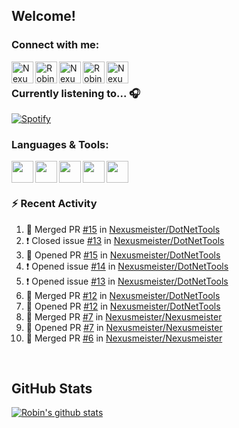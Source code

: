 
<!-- Allgemeine Notizen
	Die Icons sind unter diesen beiden Links zu finden:
	GitHub Repo: https://github.com/simple-icons/simple-icons
		> raw.githubusercontent ist erreichbar über Kontextmenü auf Bild und "Bild in neuem Tab öffnen"
	Simple Icons: https://cdn.jsdelivr.net/npm/simple-icons@3/icons/
 -->


## Welcome!

### Connect with me:
[<img align="left" alt="Nexusmeister | Twitter" width="35px" src="https://cdn.jsdelivr.net/npm/simple-icons@v3/icons/twitter.svg" />][twitter]
[<img align="left" alt="Robin Kaltenbach | Xing" width="35px" src="https://cdn.jsdelivr.net/npm/simple-icons@3.13.0/icons/xing.svg" />][xing]
[<img align="left" alt="Nexusmeister | Twitch" width="35px" src="https://simpleicons.org/icons/twitch.svg" />][twitch]
[<img align="left" alt="Robin Kaltenbach | Stack Overflow" width="35px" src="https://cdn.jsdelivr.net/npm/simple-icons@3.13.0/icons/stackoverflow.svg" />][stackOverflow]
[<img align="left" alt="Nexusmeister | Steam" width="35px" src="https://cdn.jsdelivr.net/npm/simple-icons@3.13.0/icons/steam.svg" />][steam]

<br />

### Currently listening to... 🎧

[![Spotify](https://spotify-now-playing.nexusmeister.vercel.app/api/spotify)](https://open.spotify.com/user/xkaltix?si=h_gYbj2sTlamJW9soY9fnQ)

### Languages & Tools:

<img width="35px" align="left" src="https://raw.githubusercontent.com/simple-icons/simple-icons/develop/icons/dot-net.svg" />
<img width="35px" align="left" src="https://raw.githubusercontent.com/simple-icons/simple-icons/develop/icons/csharp.svg" />
<img width="35px" align="left" src="https://raw.githubusercontent.com/simple-icons/simple-icons/develop/icons/visualstudio.svg" />
<img width="35px" align="left" src="https://raw.githubusercontent.com/simple-icons/simple-icons/develop/icons/microsoftsqlserver.svg" />
<img width="35px" align="left" src="https://github.com/simple-icons/simple-icons/blob/develop/icons/xamarin.svg" />

<br/>
<br/>

### :zap: Recent Activity
<!--START_SECTION:activity-->
1. 🎉 Merged PR [#15](https://github.com/Nexusmeister/DotNetTools/pull/15) in [Nexusmeister/DotNetTools](https://github.com/Nexusmeister/DotNetTools)
2. ❗️ Closed issue [#13](https://github.com/Nexusmeister/DotNetTools/issues/13) in [Nexusmeister/DotNetTools](https://github.com/Nexusmeister/DotNetTools)
3. 💪 Opened PR [#15](https://github.com/Nexusmeister/DotNetTools/pull/15) in [Nexusmeister/DotNetTools](https://github.com/Nexusmeister/DotNetTools)
4. ❗️ Opened issue [#14](https://github.com/Nexusmeister/DotNetTools/issues/14) in [Nexusmeister/DotNetTools](https://github.com/Nexusmeister/DotNetTools)
5. ❗️ Opened issue [#13](https://github.com/Nexusmeister/DotNetTools/issues/13) in [Nexusmeister/DotNetTools](https://github.com/Nexusmeister/DotNetTools)
6. 🎉 Merged PR [#12](https://github.com/Nexusmeister/DotNetTools/pull/12) in [Nexusmeister/DotNetTools](https://github.com/Nexusmeister/DotNetTools)
7. 💪 Opened PR [#12](https://github.com/Nexusmeister/DotNetTools/pull/12) in [Nexusmeister/DotNetTools](https://github.com/Nexusmeister/DotNetTools)
8. 🎉 Merged PR [#7](https://github.com/Nexusmeister/Nexusmeister/pull/7) in [Nexusmeister/Nexusmeister](https://github.com/Nexusmeister/Nexusmeister)
9. 💪 Opened PR [#7](https://github.com/Nexusmeister/Nexusmeister/pull/7) in [Nexusmeister/Nexusmeister](https://github.com/Nexusmeister/Nexusmeister)
10. 🎉 Merged PR [#6](https://github.com/Nexusmeister/Nexusmeister/pull/6) in [Nexusmeister/Nexusmeister](https://github.com/Nexusmeister/Nexusmeister)
<!--END_SECTION:activity-->
 
 <br/>

## GitHub Stats
[![Robin's github stats](https://github-readme-stats.vercel.app/api?username=nexusmeister&count_private=true&show_icons=true&theme=dark)](https://github.com/anuraghazra/github-readme-stats)

[twitter]: https://twitter.com/skcnex
[xing]: https://www.xing.com/profile/Robin_Kaltenbach3
[twitch]: https://www.twitch.tv/nexusmeister
[stackOverflow]: https://stackoverflow.com/users/10840553/robin-kaltenbach
[steam]: https://steamcommunity.com/id/nexusmeister
